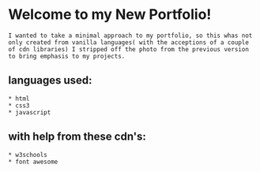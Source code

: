# Welcome to my New Portfolio!
    I wanted to take a minimal approach to my portfolio, so this whas not only created from vanilla languages( with the acceptions of a couple of cdn libraries) I stripped off the photo from the previous version to bring emphasis to my projects.

## languages used:
    * html
    * css3
    * javascript
## with help from these cdn's:
    * w3schools
    * font awesome